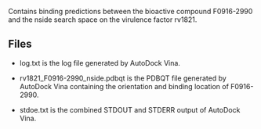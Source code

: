 Contains binding predictions between the bioactive compound F0916-2990 and the nside search space on the virulence factor rv1821.

## Files

- log.txt is the log file generated by AutoDock Vina.

- rv1821_F0916-2990_nside.pdbqt is the PDBQT file generated by AutoDock Vina containing the orientation and binding location of F0916-2990.

- stdoe.txt is the combined STDOUT and STDERR output of AutoDock Vina.


